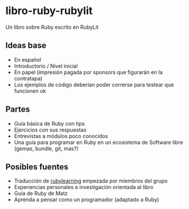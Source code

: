 libro-ruby-rubylit
==================

Un libro sobre Ruby escrito en RubyLit

Ideas base
----------

* En español
* Introductorio / Nivel inicial
* En papel (impresión pagada por sponsors que figurarán en la contratapa)
* Los ejemplos de código deberían poder correrse para testear que funcionen ok

Partes
------

* Guía básica de Ruby con tips
* Ejercicios con sus respuestas
* Entrevistas a módulos poco conocidos
* Una guía para programar en Ruby en un ecosistema de Software libre (gemas, bundle, git, mas?)

Posibles fuentes
----------------

* Traducción de [rubylearning]( https://www.dropbox.com/sh/vvhkyj55in1nqgt/AAD2stsQpDpnaIFoiGdcjuGja?dl=0) empezada por miembros del grupo
* Experiencias personales e investigación orientada al libro
* Guía de Ruby de Matz
* Aprenda a pensar como un programador (adaptado a Ruby)
